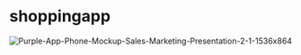 # shoppingapp

![Purple-App-Phone-Mockup-Sales-Marketing-Presentation-2-1-1536x864](https://github.com/user-attachments/assets/53ecd292-8bb1-4396-b1c6-7af626d0423c)
